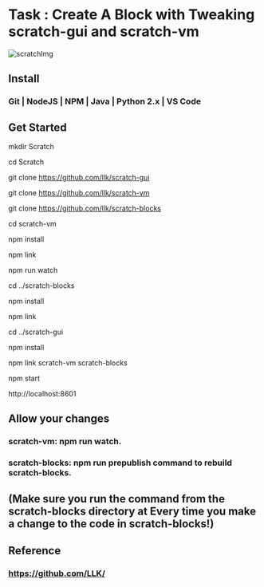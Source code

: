# Task : Create A Block with Tweaking scratch-gui and scratch-vm

![scratchImg](https://user-images.githubusercontent.com/95914822/173211872-8a1eec33-d842-4688-b631-e3d62f25a585.png)

## Install
### Git | NodeJS | NPM | Java | Python 2.x | VS Code

## Get Started
mkdir Scratch

cd Scratch

git clone https://github.com/llk/scratch-gui

git clone https://github.com/llk/scratch-vm 

git clone https://github.com/llk/scratch-blocks

cd scratch-vm

npm install

npm link

npm run watch

cd ../scratch-blocks

npm install

npm link

cd ../scratch-gui

npm install

npm link scratch-vm scratch-blocks

npm start

http://localhost:8601

## Allow your changes
### scratch-vm: npm run watch.
### scratch-blocks: npm run prepublish command to rebuild scratch-blocks.
## (Make sure you run the command from the scratch-blocks directory at Every time you make a change to the code in scratch-blocks!) 

## Reference
### https://github.com/LLK/



